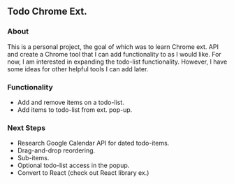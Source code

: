 ## Todo Chrome Ext.

### About
This is a personal project, the goal of which was to learn Chrome ext. API and create a Chrome tool that I can add functionality to as I would like. For now, I am interested in expanding the todo-list functionality. However, I have some ideas for other helpful tools I can add later.

### Functionality
* Add and remove items on a todo-list.
* Add items to todo-list from ext. pop-up.

### Next Steps
* Research Google Calendar API for dated todo-items.
* Drag-and-drop reordering.
* Sub-items.
* Optional todo-list access in the popup.
* Convert to React (check out React library ex.)
